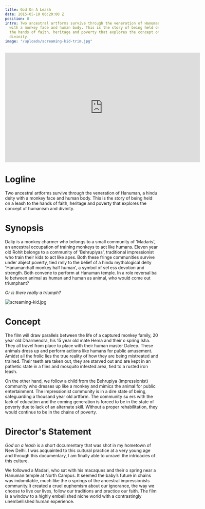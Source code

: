 ```yaml
---
title: God On A Leash
date: 2015-05-10 06:29:00 Z
position: 0
intro: Two ancestral artforms survive through the veneration of Hanuman, a hindu deity
  with a monkey face and human body. This is the story of being held on a leash to
  the hands of faith, heritage and poverty that explores the concept of humanism and
  divinity.
image: "/uploads/screaming-kid-trim.jpg"
---
```


<iframe src="https://player.vimeo.com/video/164217501" width="640" height="360" frameborder="0" webkitallowfullscreen mozallowfullscreen allowfullscreen></iframe>

# Logline
Two ancestral artforms survive through the veneration of Hanuman, a hindu deity with a monkey face and human body. This is the story of being held on a leash to the hands of faith, heritage and poverty that explores the concept of humanism and divinity.

# Synopsis

Dalip is a monkey charmer who belongs to a small community of 'Madaris', an ancestral occupation of training monkeys to act like humans. Eleven year old Rohit belongs to a community of 'Behrupiyas', traditional impressionist who train their kids to act like apes. Both these fringe communities survive under abject poverty, tied  rmly to the belief of a hindu mythological deity 'Hanuman:half monkey half human', a symbol of sel ess devotion and strength. Both convene to perform at Hanuman temple. In a role reversal ba le between animal as human and human as animal, who would come out triumphant?

*Or is there really a triumph?*

![screaming-kid.jpg](/uploads/screaming-kid.jpg)

# Concept

The film will draw parallels between the life of a captured monkey family, 20 year old Dharmendra, his 15 year old mate Hema and their o spring Isha. They all travel from place to place with their human master Daleep. These animals dress up and perform actions like humans for public amusement. Amidst all the frolic lies the true reality of how they are being mistreated and trained. Their teeth are taken out, they are starved out and are kept in an pathetic state in a flies and mosquito infested area, tied to a rusted iron leash.

On the other hand, we follow a child from the Behrupiya (impressionist) community who dresses up like a monkey and mimics the animal for public entertainment. The impressionist community is in a dire state of being, safeguarding a thousand year old artform. The community su ers with the lack of education and the coming generation is forced to be in the state of poverty due to lack of an alternate skill. Without a proper rehabilitation, they would continue to be in the chains of poverty.

# Director's Statement

*God on a leash* is a short documentary that was shot in my hometown of New Delhi. I was acquainted to this cultural practice at a very young age and through this documentary, I am finally able to unravel the intricacies of this culture.

We followed a Madari, who sat with his macaques and their o spring near a Hanuman temple at North Campus. It seemed the baby’s future in chains was indomitable, much like the o springs of the ancestral impressionists community.It created a cruel euphemism about our ignorance, the way we choose to live our lives, follow our traditions and practice our faith.
The film is a window to a highly embellished niche world with a contrastingly unembellished human experience.

